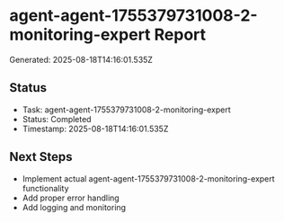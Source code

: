 # agent-agent-1755379731008-2-monitoring-expert Report

Generated: 2025-08-18T14:16:01.535Z

## Status
- Task: agent-agent-1755379731008-2-monitoring-expert
- Status: Completed
- Timestamp: 2025-08-18T14:16:01.535Z

## Next Steps
- Implement actual agent-agent-1755379731008-2-monitoring-expert functionality
- Add proper error handling
- Add logging and monitoring
